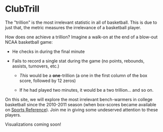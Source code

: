 # ClubTrill

The "trillion" is the most irrelevant statistic in all of basketball. This is due to just that, the metric measures the irrelevance of a basketball player.  

How does one achieve a trillion? Imagine a walk-on at the end of a blow-out NCAA basketball game:

- He checks in during the final minute

- Fails to record a single stat during the game (no points, rebounds, assists, turnovers, etc.)

  - *This* would be a **one**-trillion (a one in the first column of the box score, followed by 12 zeros) 
  
  - If he had played two minutes, it would be a two trillion... and so on.

On this site, we will explore the most irrelevant bench-warmers in college basketball since the 2010-2011 season (when box-scores became available on [Sports Reference](http://www.sports-reference.com/cbb/boxscores/)).  Join me in giving some undeserved attention to these players. 

Visualizations coming soon!
